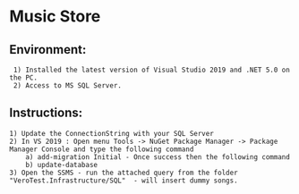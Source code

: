 # Music Store

## Environment:
	 1) Installed the latest version of Visual Studio 2019 and .NET 5.0 on the PC.
	 2) Access to MS SQL Server.

## Instructions:
	1) Update the ConnectionString with your SQL Server
	2) In VS 2019 : Open menu Tools -> NuGet Package Manager -> Package Manager Console and type the following command
		a) add-migration Initial - Once success then the following command
		b) update-database
	3) Open the SSMS - run the attached query from the folder "VeroTest.Infrastructure/SQL"  - will insert dummy songs.
	
	
